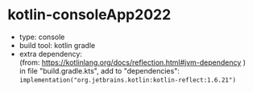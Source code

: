 # kotlin-consoleApp2022

- type: console
- build tool: kotlin gradle
- extra dependency:  
  (from: https://kotlinlang.org/docs/reflection.html#jvm-dependency )  
  in file "build.gradle.kts", add to "dependencies": `implementation("org.jetbrains.kotlin:kotlin-reflect:1.6.21")`
